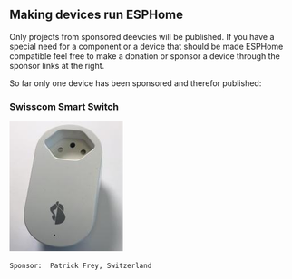 ## Making devices run ESPHome

Only projects from sponsored deevcies will be published. If you have a special need for a component or a device that should be made ESPHome compatible feel free to make a donation or sponsor a device through the sponsor links at the right.

So far only one device has been sponsored and therefor published:

### Swisscom Smart Switch

![Swisscom Smart Switch](images/Swisscom_Smart_Switch.jpg)

    Sponsor:  Patrick Frey, Switzerland

